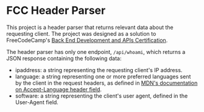# FCC Header Parser

This project is a header parser that returns relevant data about the requesting client. The project was designed as a solution to FreeCodeCamp's [Back End Development and APIs Certification](https://www.freecodecamp.org/learn/back-end-development-and-apis/#back-end-development-and-apis-projects).

The header parser has only one endpoint, `/api/whoami`, which returns a JSON response containing the following data:

- ipaddress: a string representing the requesting client's IP address.
- language: a string representing one or more preferred languages sent by the client in the request headers, as defined in [MDN's documentation on Accept-Language header field](https://developer.mozilla.org/en-US/docs/Web/HTTP/Headers/Accept-Language).
- software: a string representing the client's user agent, defined in the User-Agent field.
